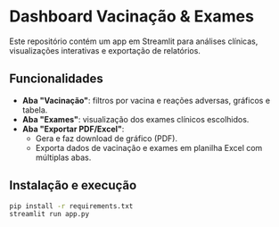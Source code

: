 # Dashboard Vacinação & Exames

Este repositório contém um app em Streamlit para análises clínicas, visualizações interativas e exportação de relatórios.

## Funcionalidades

- **Aba "Vacinação"**: filtros por vacina e reações adversas, gráficos e tabela.
- **Aba "Exames"**: visualização dos exames clínicos escolhidos.
- **Aba "Exportar PDF/Excel"**:
  - Gera e faz download de gráfico (PDF).
  - Exporta dados de vacinação e exames em planilha Excel com múltiplas abas.

## Instalação e execução

```bash
pip install -r requirements.txt
streamlit run app.py
